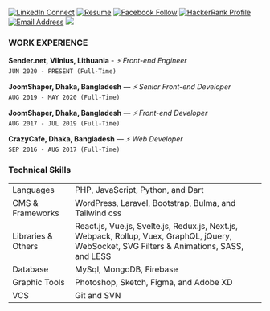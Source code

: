 [![LinkedIn Connect](https://img.shields.io/badge/%20-Linkedin-black?color=14171A&labelColor=0e76a8&logo=linkedin&logoColor=ffffff)](https://www.linkedin.com/in/delowar) 
[![Resume](https://img.shields.io/badge/%20-Resume-black?color=14171A&labelColor=F7D900&logo=ello&logoColor=fff)](https://go.delowar.dev/cv)
[![Facebook Follow](https://img.shields.io/badge/%20-Facebook-black?color=14171A&labelColor=1976d2&logo=facebook&logoColor=ffffff)](https://www.facebook.com/delowardev) 
[![HackerRank Profile](https://img.shields.io/badge/%20-HackerRank-black?color=14171A&labelColor=1ba94c&logo=hackerrank&logoColor=ffffff)](https://www.hackerrank.com/delowardev)
[![Email Address](https://img.shields.io/badge/%20-@Email-black?color=14171A&labelColor=D44638&logo=gmail&logoColor=fff)](mailto:delowardev@gmail.com)
![](https://komarev.com/ghpvc/?username=delowardev&label=!)

<!--
**delowardev/delowardev** is a ✨ _special_ ✨ repository because its `README.md` (this file) appears on your GitHub profile.

Here are some ideas to get you started:

- 🔭 I’m currently working on ...
- 🌱 I’m currently learning ...
- 👯 I’m looking to collaborate on ...
- 🤔 I’m looking for help with ...
- 💬 Ask me about ...
- 📫 How to reach me: ...
- 😄 Pronouns: ...
- ⚡ Fun fact: ...
-->

### WORK EXPERIENCE

**Sender.net, Vilnius, Lithuania** - *⚡ Front-end Engineer* <br>
`JUN 2020 - PRESENT (Full-Time)`
<br>

**JoomShaper, Dhaka, Bangladesh** — *⚡ Senior Front-end Developer* <br>
`AUG 2019 - MAY 2020 (Full-Time)`
<br>

**JoomShaper, Dhaka, Bangladesh** — *⚡ Front-end Developer* <br>
`AUG 2017 - JUL 2019 (Full-Time)`
<br>

**CrazyCafe, Dhaka, Bangladesh** — *⚡ Web Developer* <br>
`SEP 2016 - AUG 2017 (Full-Time)`

### Technical Skills
<table>
    <tr>
        <td>Languages</td>
        <td>PHP, JavaScript, Python, and Dart</td>
    </tr>
    <tr>
        <td>CMS & Frameworks</td>
        <td>WordPress, Laravel, Bootstrap, Bulma, and Tailwind css</td>
    </tr>
    <tr>
        <td>Libraries & Others</td>
        <td>React.js, Vue.js, Svelte.js, Redux.js, Next.js, Webpack, Rollup, Vuex, GraphQL, jQuery, WebSocket, SVG Filters & Animations, SASS, and LESS</td>
    </tr>
    <tr>
        <td>Database</td>
        <td>MySql, MongoDB, Firebase</td>
    </tr>
    <tr>
        <td>Graphic Tools</td>
        <td>Photoshop, Sketch, Figma, and Adobe XD</td>
    </tr>
    <tr>
        <td>VCS</td>
        <td>Git and SVN</td>
    </tr>
</table>
